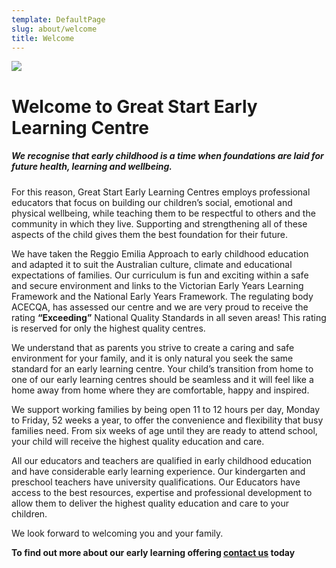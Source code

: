 ```yaml
---
template: DefaultPage
slug: about/welcome
title: Welcome
---
```

![](/images/uploads/learn.jpg)

# Welcome to Great Start Early Learning Centre

##### **We recognise that early childhood is a time when foundations are laid for future health, learning and wellbeing.**

For this reason, Great Start Early Learning Centres employs professional educators that focus on building our children’s social, emotional and physical wellbeing, while teaching them to be respectful to others and the community in which they live. Supporting and strengthening all of these aspects of the child gives them the best foundation for their future.

We have taken the Reggio Emilia Approach to early childhood education and adapted it to suit the Australian culture, climate and educational expectations of families. Our curriculum is fun and exciting within a safe and secure environment and links to the Victorian Early Years Learning Framework and the National Early Years Framework. The regulating body ACECQA, has assessed our centre and we are very proud to receive the rating **“Exceeding”** National Quality Standards in all seven areas! This rating is reserved for only the highest quality centres.

We understand that as parents you strive to create a caring and safe environment for your family, and it is only natural you seek the same standard for an early learning centre. Your child’s transition from home to one of our early learning centres should be seamless and it will feel like a home away from home where they are comfortable, happy and inspired.

We support working families by being open 11 to 12 hours per day, Monday to Friday, 52 weeks a year, to offer the convenience and flexibility that busy families need. From six weeks of age until they are ready to attend school, your child will receive the highest quality education and care.

All our educators and teachers are qualified in early childhood education and have considerable early learning experience. Our kindergarten and preschool teachers have university qualifications.
Our Educators have access to the best resources, expertise and professional development to allow them to deliver the highest quality education and care to your children.

We look forward to welcoming you and your family.

**To find out more about our early learning offering [contact us](/contact/) today**
